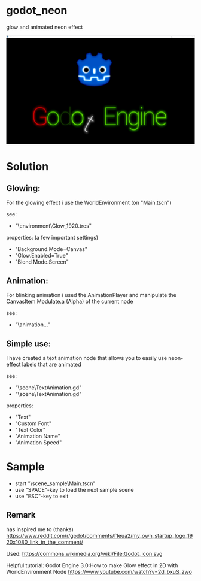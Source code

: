 # godot_neon
glow and animated neon effect

![Title](https://github.com/JDHunterZ/godot_neon/blob/master/_media/20200222_screen.png?raw=true "Title")


# Solution

## Glowing:
For the glowing effect i use the WorldEnvironment (on "Main.tscn")

see:
* "\environment\Glow_1920.tres"
 
properties: (a few important settings)
* "Background.Mode=Canvas"
* "Glow.Enabled=True"
* "Blend Mode.Screen"


## Animation:
For blinking animation i used the AnimationPlayer and manipulate the CanvasItem.Modulate.a (Alpha) of the current node

see:
* "\animation\..."


## Simple use:
I have created a text animation node that allows you to easily use neon-effect labels that are animated

see:
* "\scene\TextAnimation.gd"
* "\scene\TextAnimation.gd"

properties:
* "Text"
* "Custom Font"
* "Text Color" 
* "Animation Name"
* "Animation Speed"

# Sample
* start "\scene_sample\Main.tscn"
* use "SPACE"-key to load the next sample scene
* use "ESC"-key to exit


## Remark

has inspired me to (thanks)
https://www.reddit.com/r/godot/comments/f1eua2/my_own_startup_logo_1920x1080_link_in_the_comment/

Used:
https://commons.wikimedia.org/wiki/File:Godot_icon.svg

Helpful tutorial:
Godot Engine 3.0:How to make Glow effect in 2D with WorldEnvironment Node
https://www.youtube.com/watch?v=2d_bxuS_zwo
